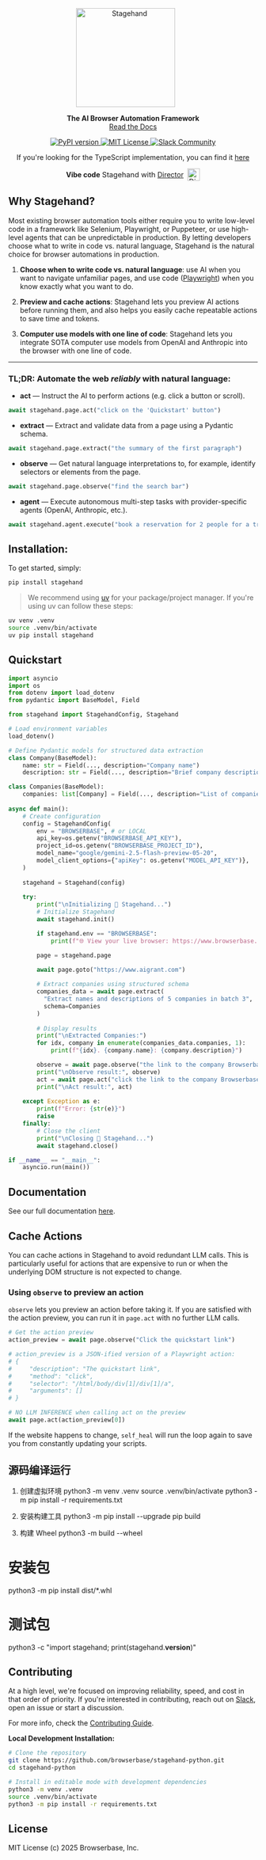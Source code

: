<div id="toc" align="center" style="margin-bottom: 0;">
  <ul style="list-style: none; margin: 0; padding: 0;">
    <a href="https://stagehand.dev">
      <picture>
        <source media="(prefers-color-scheme: dark)" srcset="media/dark_logo.png" />
        <img alt="Stagehand" src="media/light_logo.png" width="200" style="margin-right: 30px;" />
      </picture>
    </a>
  </ul>
</div>
<p align="center">
  <strong>The AI Browser Automation Framework</strong><br>
  <a href="https://docs.stagehand.dev">Read the Docs</a>
</p>

<p align="center">
  <a href="https://pypi.org/project/stagehand">
    <picture>
      <source media="(prefers-color-scheme: dark)" srcset="https://img.shields.io/pypi/v/stagehand.svg?style=for-the-badge" />
      <img alt="PyPI version" src="https://img.shields.io/pypi/v/stagehand.svg?style=for-the-badge" />
    </picture>
  </a>
  <a href="https://github.com/browserbase/stagehand/tree/main?tab=MIT-1-ov-file#MIT-1-ov-file">
    <picture>
      <source media="(prefers-color-scheme: dark)" srcset="media/dark_license.svg" />
      <img alt="MIT License" src="media/light_license.svg" />
    </picture>
  </a>
  <a href="https://stagehand.dev/slack">
    <picture>
      <source media="(prefers-color-scheme: dark)" srcset="media/dark_slack.svg" />
      <img alt="Slack Community" src="media/light_slack.svg" />
    </picture>
  </a>
</p>

<p align="center">
If you're looking for the TypeScript implementation, you can find it 
<a href="https://github.com/browserbase/stagehand"> here</a>
</p>

<div align="center" style="display: flex; align-items: center; justify-content: center; gap: 4px; margin-bottom: 0;">
  <b>Vibe code</b>
  <span style="font-size: 1.05em;"> Stagehand with </span>
  <a href="https://director.ai" style="display: flex; align-items: center;">
    <span>Director</span>
  </a>
  <span> </span>
  <picture>
    <img alt="Director" src="media/director_icon.svg" width="25" />
  </picture>
</div>


## Why Stagehand?

Most existing browser automation tools either require you to write low-level code in a framework like Selenium, Playwright, or Puppeteer, or use high-level agents that can be unpredictable in production. By letting developers choose what to write in code vs. natural language, Stagehand is the natural choice for browser automations in production.

1. **Choose when to write code vs. natural language**: use AI when you want to navigate unfamiliar pages, and use code ([Playwright](https://playwright.dev/)) when you know exactly what you want to do.

2. **Preview and cache actions**: Stagehand lets you preview AI actions before running them, and also helps you easily cache repeatable actions to save time and tokens.

3. **Computer use models with one line of code**: Stagehand lets you integrate SOTA computer use models from OpenAI and Anthropic into the browser with one line of code.

-----

### TL;DR: Automate the web *reliably* with natural language:

- **act** — Instruct the AI to perform actions (e.g. click a button or scroll).
```python
await stagehand.page.act("click on the 'Quickstart' button")
```
- **extract** — Extract and validate data from a page using a Pydantic schema.
```python
await stagehand.page.extract("the summary of the first paragraph")
```
- **observe** — Get natural language interpretations to, for example, identify selectors or elements from the page.
```python
await stagehand.page.observe("find the search bar")
```
- **agent** — Execute autonomous multi-step tasks with provider-specific agents (OpenAI, Anthropic, etc.).
```python
await stagehand.agent.execute("book a reservation for 2 people for a trip to the Maldives")
```


## Installation:

To get started, simply:

```bash
pip install stagehand
```

> We recommend using [uv](https://docs.astral.sh/uv/) for your package/project manager. If you're using uv can follow these steps:

```bash
uv venv .venv
source .venv/bin/activate
uv pip install stagehand
```

## Quickstart

```python
import asyncio
import os
from dotenv import load_dotenv
from pydantic import BaseModel, Field

from stagehand import StagehandConfig, Stagehand

# Load environment variables
load_dotenv()

# Define Pydantic models for structured data extraction
class Company(BaseModel):
    name: str = Field(..., description="Company name")
    description: str = Field(..., description="Brief company description")

class Companies(BaseModel):
    companies: list[Company] = Field(..., description="List of companies")
    
async def main():
    # Create configuration
    config = StagehandConfig(
        env = "BROWSERBASE", # or LOCAL
        api_key=os.getenv("BROWSERBASE_API_KEY"),
        project_id=os.getenv("BROWSERBASE_PROJECT_ID"),
        model_name="google/gemini-2.5-flash-preview-05-20",
        model_client_options={"apiKey": os.getenv("MODEL_API_KEY")},
    )
    
    stagehand = Stagehand(config)
    
    try:
        print("\nInitializing 🤘 Stagehand...")
        # Initialize Stagehand
        await stagehand.init()

        if stagehand.env == "BROWSERBASE":    
            print(f"🌐 View your live browser: https://www.browserbase.com/sessions/{stagehand.session_id}")

        page = stagehand.page

        await page.goto("https://www.aigrant.com")
        
        # Extract companies using structured schema        
        companies_data = await page.extract(
          "Extract names and descriptions of 5 companies in batch 3",
          schema=Companies
        )
        
        # Display results
        print("\nExtracted Companies:")
        for idx, company in enumerate(companies_data.companies, 1):
            print(f"{idx}. {company.name}: {company.description}")

        observe = await page.observe("the link to the company Browserbase")
        print("\nObserve result:", observe)
        act = await page.act("click the link to the company Browserbase")
        print("\nAct result:", act)
            
    except Exception as e:
        print(f"Error: {str(e)}")
        raise
    finally:
        # Close the client
        print("\nClosing 🤘 Stagehand...")
        await stagehand.close()

if __name__ == "__main__":
    asyncio.run(main())
```

## Documentation

See our full documentation [here](https://docs.stagehand.dev/).

## Cache Actions

You can cache actions in Stagehand to avoid redundant LLM calls. This is particularly useful for actions that are expensive to run or when the underlying DOM structure is not expected to change.

### Using `observe` to preview an action

`observe` lets you preview an action before taking it. If you are satisfied with the action preview, you can run it in `page.act` with no further LLM calls.

```python
# Get the action preview
action_preview = await page.observe("Click the quickstart link")

# action_preview is a JSON-ified version of a Playwright action:
# {
#     "description": "The quickstart link",
#     "method": "click",
#     "selector": "/html/body/div[1]/div[1]/a",
#     "arguments": []
# }

# NO LLM INFERENCE when calling act on the preview
await page.act(action_preview[0])
```

If the website happens to change, `self_heal` will run the loop again to save you from constantly updating your scripts.


## 源码编译运行
1. 创建虚拟环境
python3 -m venv .venv
source .venv/bin/activate
python3 -m pip install -r requirements.txt

2. 安装构建工具
 python3 -m pip install --upgrade pip build

3. 构建 Wheel
python3 -m build --wheel

# 安装包 
python3 -m pip install dist/*.whl

# 测试包
python3 -c "import stagehand; print(stagehand.__version__)"

## Contributing

At a high level, we're focused on improving reliability, speed, and cost in that order of priority. If you're interested in contributing, reach out on [Slack](https://stagehand.dev/slack), open an issue or start a discussion. 

For more info, check the [Contributing Guide](https://docs.stagehand.dev/examples/contributing).

**Local Development Installation:**

```bash
# Clone the repository
git clone https://github.com/browserbase/stagehand-python.git
cd stagehand-python

# Install in editable mode with development dependencies
python3 -m venv .venv
source .venv/bin/activate
python3 -m pip install -r requirements.txt
```


## License

MIT License (c) 2025 Browserbase, Inc.
